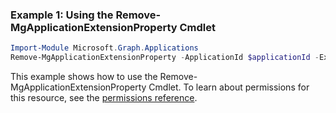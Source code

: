### Example 1: Using the Remove-MgApplicationExtensionProperty Cmdlet
```powershell
Import-Module Microsoft.Graph.Applications
Remove-MgApplicationExtensionProperty -ApplicationId $applicationId -ExtensionPropertyId $extensionPropertyId
```
This example shows how to use the Remove-MgApplicationExtensionProperty Cmdlet.
To learn about permissions for this resource, see the [permissions reference](/graph/permissions-reference).
